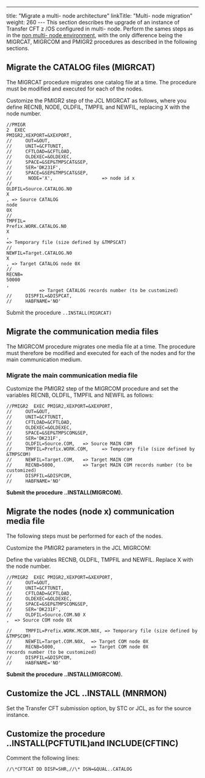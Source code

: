 ---
title: "Migrate a multi- node architecture"
linkTitle: "Multi- node migration"
weight: 260
--- This section describes the upgrade of an instance of Transfer CFT z /OS configured in multi- node. Perform the sames steps as in the [non multi- node environment](../), with the only difference being the MIGRCAT, MIGRCOM and PMIGR2 procedures as described in the following sections.

## Migrate the CATALOG files (MIGRCAT)

The MIGRCAT procedure migrates one catalog file at a time. The procedure must be modified and executed for each of the nodes.

Customize the PMIGR2 step of the JCL MIGRCAT as follows, where you define RECNB, NODE, OLDFIL, TMPFIL and NEWFIL, replacing X with the node number.

```
//PMIGR
2  EXEC
PMIGR2,XEXPORT=&XEXPORT,
//     OUT=&OUT,
//     UNIT=&CFTUNIT,
//     CFTLOAD=&CFTLOAD,
//     OLDEXEC=&OLDEXEC,
//     SPACE=&SEP&TMPSCAT&SEP,
//     SER='DK231F',
//     SPACE=&SEP&TMPSCAT&SEP,
//      NODE='X',                  => node id x  
//    
OLDFIL=Source.CATALOG.N0
X
, => Source CATALOG
node
0X      
//    
TMPFIL=
Prefix.WORK.CATALOG.N0
X
,  
=> Temporary file (size defined by &TMPSCAT)
//    
NEWFIL=Target.CATALOG.N0
X
, => Target CATALOG node 0X   
//    
RECNB=
50000
,  
            => Target CATALOG records number (to be customized)
//     DISPFIL=&DISPCAT,
//     HABFNAME='NO'

```

Submit the procedure `..INSTALL(MIGRCAT)`

## Migrate the communication media files

The MIGRCOM procedure migrates one media file at a time. The procedure must therefore be modified and executed for each of the nodes and for the main communication medium.

### Migrate the main communication media file

Customize the PMIGR2 step of the MIGRCOM procedure and set the variables RECNB, OLDFIL, TMPFIL and NEWFIL as follows:

```
//PMIGR2  EXEC PMIGR2,XEXPORT=&XEXPORT,
//     OUT=&OUT,
//     UNIT=&CFTUNIT,
//     CFTLOAD=&CFTLOAD,
//     OLDEXEC=&OLDEXEC,
//     SPACE=&SEP&TMPSCOM&SEP,
//     SER='DK231F',
//     OLDFIL=Source.COM,   => Source MAIN COM
//     TMPFIL=Prefix.WORK.COM,     => Temporary file (size defined by &TMPSCOM)
//     NEWFIL=Target.COM,   => Target MAIN COM 
//     RECNB=5000,          => Target MAIN COM records number (to be customized)
//     DISPFIL=&DISPCOM,
//     HABFNAME='NO'
```

****Submit the procedure ..INSTALL(MIGRCOM).****

## Migrate the nodes (node x) communication media file

The following steps must be performed for each of the nodes.

Customize the PMIGR2 parameters in the JCL MIGRCOM:

Define the variables RECNB, OLDFIL, TMPFIL and NEWFIL. Replace X with the node number.

```
//PMIGR2  EXEC PMIGR2,XEXPORT=&XEXPORT,
//     OUT=&OUT,
//     UNIT=&CFTUNIT,
//     CFTLOAD=&CFTLOAD,
//     OLDEXEC=&OLDEXEC,
//     SPACE=&SEP&TMPSCOM&SEP,
//     SER='DK231F',
//     OLDFIL=Source.COM.N0 X
,  => Source COM node 0X 

//     TMPFIL=Prefix.WORK.MCOM.N0X, => Temporary file (size defined by &TMPSCOM) 
//     NEWFIL=Target.COM.N0X,  => Target COM node 0X
//     RECNB=5000,             => Target COM node 0X
records number (to be customized)
//     DISPFIL=&DISPCOM,
//     HABFNAME='NO'
```

****Submit the procedure ..INSTALL(MIGRCOM).****

## Customize the JCL ..INSTALL (MNRMON)

Set the Transfer CFT submission option, by STC or JCL, as for the source instance.

## Customize the procedure ..INSTALL(PCFTUTIL)and INCLUDE(CFTINC)

Comment the following lines:

```
//\*CFTCAT DD DISP=SHR,//\* DSN=&QUAL..CATALOG
```
